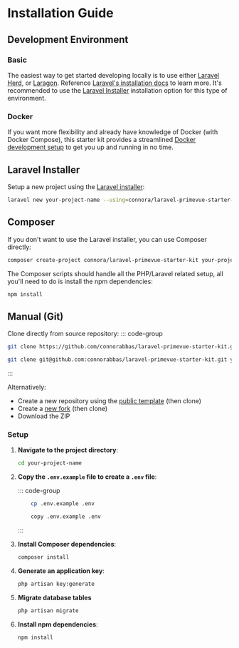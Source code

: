 # Installation Guide

## Development Environment

### Basic

The easiest way to get started developing locally is to use either [Laravel Herd](https://herd.laravel.com/windows), or [Laragon](https://laragon.org/). Reference [Laravel's installation docs](https://laravel.com/docs/master/installation#creating-a-laravel-project) to learn more. It's recommended to use the [Laravel Installer](#laravel-installer) installation option for this type of environment.

### Docker

If you want more flexibility and already have knowledge of Docker (with Docker Compose), this starter kit provides a streamlined [Docker development setup](/get-started/docker) to get you up and running in no time.

## Laravel Installer

Setup a new project using the [Laravel installer](https://laravel.com/docs/master/installation#installing-php):

```bash
laravel new your-project-name --using=connora/laravel-primevue-starter-kit
```

## Composer

If you don't want to use the Laravel installer, you can use Composer directly:

```bash
composer create-project connora/laravel-primevue-starter-kit your-project-name
```

The Composer scripts should handle all the PHP/Laravel related setup, all you'll need to do is install the npm dependencies:
```bash
npm install
```

## Manual (Git)

Clone directly from source repository:
::: code-group

```bash [HTTPS]
git clone https://github.com/connorabbas/laravel-primevue-starter-kit.git your-project-name
```

```bash [SSH]
git clone git@github.com:connorabbas/laravel-primevue-starter-kit.git your-project-name
```

:::

Alternatively:

-   Create a new repository using the [public template](https://github.com/new?template_name=laravel-primevue-starter-kit&template_owner=connorabbas) (then clone)
-   Create a [new fork](https://github.com/connorabbas/laravel-primevue-starter-kit/fork) (then clone)
-   Download the ZIP

### Setup

1. **Navigate to the project directory**:

    ```bash
    cd your-project-name
    ```

2. **Copy the `.env.example` file to create a `.env` file**:

    ::: code-group

    ```bash [Unix/Mac]
        cp .env.example .env
    ```

    ```bash [Windows]
        copy .env.example .env
    ```

    :::

3. **Install Composer dependencies**:

    ```bash
    composer install
    ```

4. **Generate an application key**:

    ```bash
    php artisan key:generate
    ```

5. **Migrate database tables**

    ```bash
    php artisan migrate
    ```

6. **Install npm dependencies**:

    ```bash
    npm install
    ```
